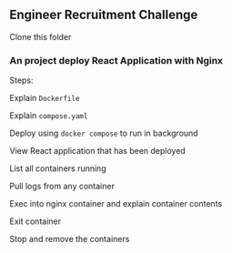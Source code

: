 ## Engineer Recruitment Challenge

Clone this folder

### An project deploy React Application with Nginx

Steps:

Explain `Dockerfile`

Explain `compose.yaml`

Deploy using `docker compose` to run in background

View React application that has been deployed

List all containers running

Pull logs from any container

Exec into nginx container and explain container contents

Exit container

Stop and remove the containers

